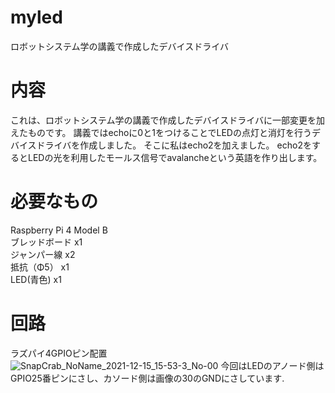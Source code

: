 # myled
ロボットシステム学の講義で作成したデバイスドライバ

# 内容
これは、ロボットシステム学の講義で作成したデバイスドライバに一部変更を加えたものです。
講義ではechoに0と1をつけることでLEDの点灯と消灯を行うデバイスドライバを作成しました。
そこに私はecho2を加えました。
echo2をするとLEDの光を利用したモールス信号でavalancheという英語を作り出します。

# 必要なもの
Raspberry Pi 4 Model B  
ブレッドボード x1  
ジャンパー線 x2  
抵抗（Φ5） x1  
LED(青色) x1  

# 回路
ラズパイ4GPIOピン配置  
![SnapCrab_NoName_2021-12-15_15-53-3_No-00](https://user-images.githubusercontent.com/92073288/148357576-5b8ac453-5ed0-427e-a404-ce6196adcb66.png)
今回はLEDのアノード側はGPIO25番ピンにさし、カソード側は画像の30のGNDにさしています.



　
